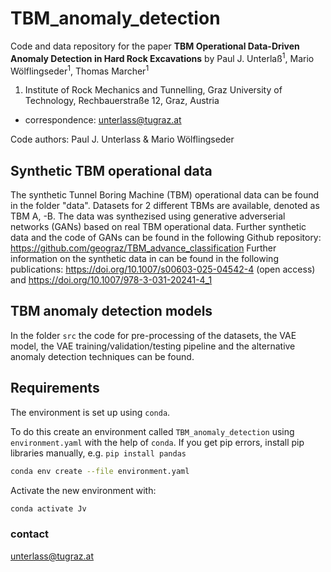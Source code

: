 # TBM_anomaly_detection

Code and data repository for the paper **TBM Operational Data-Driven Anomaly Detection in Hard Rock Excavations** by Paul J. Unterlaß<sup>1</sup>, Mario Wölflingseder<sup>1</sup>, Thomas Marcher<sup>1</sup>

1)    Institute of Rock Mechanics and Tunnelling, Graz University of Technology, Rechbauerstraße 12, Graz, Austria

* correspondence: unterlass@tugraz.at

Code authors: Paul J. Unterlass & Mario Wölflingseder

## Synthetic TBM operational data

The synthetic Tunnel Boring Machine (TBM) operational data can be found in the folder "data". Datasets for 2 different TBMs are available, denoted as TBM A, -B. The data was synthezised using generative adverserial networks (GANs) based on real TBM operational data.
Further synthetic data and the code of GANs can be found in the following Github repository: https://github.com/geograz/TBM_advance_classification
Further information on the synthetic data in can be found in the following publications: https://doi.org/10.1007/s00603-025-04542-4 (open access) and https://doi.org/10.1007/978-3-031-20241-4_1

## TBM anomaly detection models
In the folder `src` the code for pre-processing of the datasets, the VAE model, the VAE training/validation/testing pipeline and the alternative anomaly detection techniques can be found.

## Requirements

The environment is set up using `conda`.

To do this create an environment called `TBM_anomaly_detection` using `environment.yaml` with the help of `conda`. If you get pip errors, install pip libraries manually, e.g. `pip install pandas`
```bash
conda env create --file environment.yaml
```

Activate the new environment with:

```bash
conda activate Jv
```

### contact
unterlass@tugraz.at
